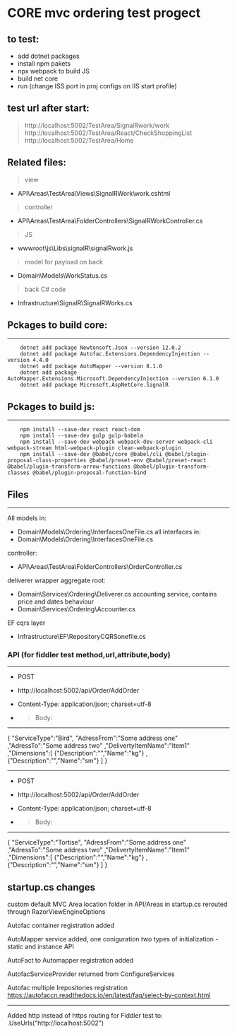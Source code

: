 # CORE mvc ordering test progect

to test:
-------------------------------------------------------
- add dotnet packages
- install npm pakets
- npx webpack to build JS
- build net core
- run
(change ISS port in proj configs on IIS start profile)

test url after start:
-------------------------------------------------------
> http://localhost:5002/TestArea/SignalRwork/work
> http://localhost:5002/TestArea/React/CheckShoppingList
> http://localhost:5002/TestArea/Home


Related files:
-------------------------------------------------------
> view
- API\Areas\TestArea\Views\SignalRWork\work.cshtml
> controller
- API\Areas\TestArea\FolderControllers\SignalRWorkController.cs
> JS
- wwwroot\js\Libs\signalR\signalRwork.js
> model for payload on back
- Domain\Models\WorkStatus.cs
> back C# code
- Infrastructure\SignalR\SignalRWorks.cs


## Pckages to build core:
-------------------------------------------------------
```
    dotnet add package Newtonsoft.Json --version 12.0.2
    dotnet add package Autofac.Extensions.DependencyInjection --version 4.4.0
    dotnet add package AutoMapper --version 8.1.0
    dotnet add package AutoMapper.Extensions.Microsoft.DependencyInjection --version 6.1.0
    dotnet add package Microsoft.AspNetCore.SignalR
```

## Pckages to build js:
-------------------------------------------------------
```
    npm install --save-dev react react-dom
    npm install --save-dev gulp gulp-babela
    npm install --save-dev webpack webpack-dev-server webpack-cli webpack-stream html-webpack-plugin clean-webpack-plugin
    npm install --save-dev @babel/core @babel/cli @babel/plugin-proposal-class-properties @babel/preset-env @babel/preset-react @babel/plugin-transform-arrow-functions @babel/plugin-transform-classes @babel/plugin-proposal-function-bind
```

## Files
-------------------------------------------------------
All models in:
- Domain\Models\Ordering\InterfacesOneFile.cs
all interfaces in:
- Domain\Models\Ordering\InterfacesOneFile.cs

controller:
- API\Areas\TestArea\FolderControllers\OrderController.cs

deliverer wrapper aggregate root:
- Domain\Services\Ordering\Deliverer.cs
accounting service, contains price and dates behaviour
- Domain\Services\Ordering\Accounter.cs

EF cqrs layer
- Infrastructure\EF\RepositoryCQRSonefile.cs


### API (for fiddler test method,url,attribute,body)

-------------------------------------------------------
- POST
- http://localhost:5002/api/Order/AddOrder
- Content-Type: application/json; charset=utf-8

- > Body:
-------------------------------------------------------
{
    "ServiceType":"Bird",
	"AdressFrom":"Some address one"
	,"AdressTo":"Some address two"
	,"DelivertyItemName":"Item1"
	,"Dimensions":[
		{"Description":"","Name":"kg"}
		,{"Description":"","Name":"sm"}
	]
}


-------------------------------------------------------
- POST
- http://localhost:5002/api/Order/AddOrder
- Content-Type: application/json; charset=utf-8

- > Body:
-------------------------------------------------------
{
    "ServiceType":"Tortise",
	"AdressFrom":"Some address one"
	,"AdressTo":"Some address two"
	,"DelivertyItemName":"Item1"
	,"Dimensions":[
		{"Description":"","Name":"kg"}
		,{"Description":"","Name":"sm"}
	]
}




startup.cs changes
-------------------------------------------------------
custom default MVC Area location folder in API/Areas
in startup.cs rerouted through  RazorViewEngineOptions

Autofac container registration added

AutoMapper service added, 
one coniguration 
two types of initialization - static and instance API

AutoFact to Automapper registration added

AutofacServiceProvider returned from ConfigureServices

Autofac multiple Irepositories registration
https://autofaccn.readthedocs.io/en/latest/faq/select-by-context.html

-------------------------------------------------------
Added http instead of https routing for Fiddler test to:
    .UseUrls("http://localhost:5002")
